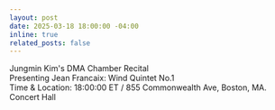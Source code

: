 ```yaml
---
layout: post
date: 2025-03-18 18:00:00 -04:00
inline: true
related_posts: false
---
```


Jungmin Kim's   DMA Chamber Recital  
Presenting Jean Francaix: Wind Quintet No.1  
Time & Location: 18:00:00 ET / 855 Commonwealth Ave, Boston, MA. Concert Hall 
